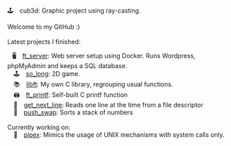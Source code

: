 🕹 cub3d: Graphic project using ray-casting.

Welcome to my GitHub :)<br><br>
Latest projects I finished:<br>

 &ensp; 🖥 [ft_server](https://github.com/ali-tevfik/Codam/tree/master/ft_server2): Web server setup using Docker. Runs Wordpress, phpMyAdmin and keeps a SQL database.<br>
 🕹 [so_long](https://github.com/ali-tevfik/So_Long): 2D game.<br>
 📚 [libft](https://github.com/ali-tevfik/Codam/tree/master/Libft): My own C library, regrouping usual functions.<br>
 🖨 [ft_printf](https://github.com/ali-tevfik/Codam/tree/master/ft_printf): Self-built C printf function<br>
 📄 [get_next_line](https://github.com/ali-tevfik/Codam/tree/master/Get%20Next%20Line): Reads one line at the time from a file descriptor<br>
 🔢 [push_swap](https://github.com/ali-tevfik/Codam/tree/master/push_swap): Sorts a stack of numbers<br><br>
Currently working on:<br>
 🍴 [pipex](https://github.com/ali-tevfik/Pipex): Mimics the usage of UNIX mechanisms with system calls only.<br>

